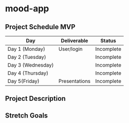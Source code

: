 # mood-app


## Project Schedule MVP

|  Day | Deliverable | Status
|---|---| ---|
|Day 1 (Monday)| User/login  | Incomplete
|Day 2 (Tuesday)| | Incomplete
|Day 3 (Wednesday)|  | Incomplete
|Day 4 (Thursday)|  | Incomplete
|Day 5(Friday)| Presentations| Incomplete

## Project Description


## Stretch Goals
